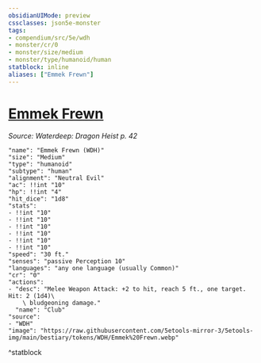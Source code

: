 ```yaml
---
obsidianUIMode: preview
cssclasses: json5e-monster
tags:
- compendium/src/5e/wdh
- monster/cr/0
- monster/size/medium
- monster/type/humanoid/human
statblock: inline
aliases: ["Emmek Frewn"]
---
```

# [Emmek Frewn](Mechanics\bestiary\npc/emmek-frewn-wdh.md)
*Source: Waterdeep: Dragon Heist p. 42*  

```statblock
"name": "Emmek Frewn (WDH)"
"size": "Medium"
"type": "humanoid"
"subtype": "human"
"alignment": "Neutral Evil"
"ac": !!int "10"
"hp": !!int "4"
"hit_dice": "1d8"
"stats":
- !!int "10"
- !!int "10"
- !!int "10"
- !!int "10"
- !!int "10"
- !!int "10"
"speed": "30 ft."
"senses": "passive Perception 10"
"languages": "any one language (usually Common)"
"cr": "0"
"actions":
- "desc": "Melee Weapon Attack: +2 to hit, reach 5 ft., one target. Hit: 2 (1d4)\
    \ bludgeoning damage."
  "name": "Club"
"source":
- "WDH"
"image": "https://raw.githubusercontent.com/5etools-mirror-3/5etools-img/main/bestiary/tokens/WDH/Emmek%20Frewn.webp"
```
^statblock